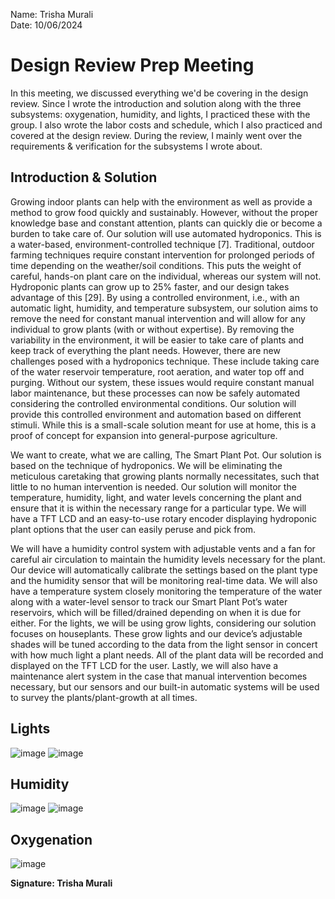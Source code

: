 Name: Trisha Murali <br/>
Date: 10/06/2024

# Design Review Prep Meeting 
In this meeting, we discussed everything we'd be covering in the design review. Since I wrote the introduction and solution along with the three subsystems: oxygenation, humidity, and lights, I practiced these with the group. I also wrote the labor costs and schedule, which I also practiced and covered at the design review. During the review, I mainly went over the requirements & verification for the subsystems I wrote about. <br/>

## Introduction & Solution 
Growing indoor plants can help with the environment as well as provide a method to grow food quickly and sustainably. However, without the proper knowledge base and constant attention, plants can quickly die or become a burden to take care of. Our solution will use automated hydroponics. This is a water-based, environment-controlled technique [7]. Traditional, outdoor farming techniques require constant intervention for prolonged periods of time depending on the weather/soil conditions. This puts the weight of careful, hands-on plant care on the individual, whereas our system will not. Hydroponic plants can grow up to 25% faster, and our design takes advantage of this [29]. By using a controlled environment, i.e., with an automatic light, humidity, and temperature subsystem, our solution aims to remove the need for constant manual intervention and will allow for any individual to grow plants (with or without expertise). By removing the variability in the environment, it will be easier to take care of plants and keep track of everything the plant needs. However, there are new challenges posed with a hydroponics technique. These include taking care of the water reservoir temperature, root aeration, and water top off and purging. Without our system, these issues would require constant manual labor maintenance, but these processes can now be safely automated considering the controlled environmental conditions. Our solution will provide this controlled environment and automation based on different stimuli. While this is a small-scale solution meant for use at home, this is a proof of concept for expansion into general-purpose agriculture. 

We want to create, what we are calling, The Smart Plant Pot. Our solution is based on the technique of hydroponics. We will be eliminating the meticulous caretaking that growing plants normally necessitates, such that little to no human intervention is needed. Our solution will monitor the temperature, humidity, light, and water levels concerning the plant and ensure that it is within the necessary range for a particular type. We will have a TFT LCD and an easy-to-use rotary encoder displaying hydroponic plant options that the user can easily peruse and pick from. 

We will have a humidity control system with adjustable vents and a fan for careful air circulation to maintain the humidity levels necessary for the plant. Our device will automatically calibrate the settings based on the plant type and the humidity sensor that will be monitoring real-time data. We will also have a temperature system closely monitoring the temperature of the water along with a water-level sensor to track our Smart Plant Pot’s water reservoirs, which will be filled/drained depending on when it is due for either. For the lights, we will be using grow lights, considering our solution focuses on houseplants. These grow lights and our device’s adjustable shades will be tuned according to the data from the light sensor in concert with how much light a plant needs. All of the plant data will be recorded and displayed on the TFT LCD for the user. Lastly, we will also have a maintenance alert system in the case that manual intervention becomes necessary, but our sensors and our built-in automatic systems will be used to survey the plants/plant-growth at all times. 

## Lights 
![image](https://github.com/user-attachments/assets/e88b16c1-34f0-40b4-8e0c-80eaf530f997)
![image](https://github.com/user-attachments/assets/93472346-4fb1-485f-9c8e-0f4cf8698a49)

## Humidity 
![image](https://github.com/user-attachments/assets/de266e69-24b9-47da-820a-928932af2b82)
![image](https://github.com/user-attachments/assets/2c319a13-f66c-4bad-9af7-37cdb2aeec2c)

## Oxygenation 
![image](https://github.com/user-attachments/assets/343246b9-b879-4a6c-bfe5-658994eca4d0)

**Signature: Trisha Murali**
